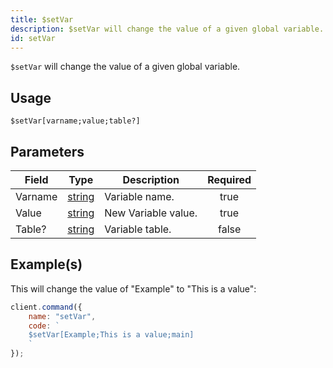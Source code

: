 ```yaml
---
title: $setVar
description: $setVar will change the value of a given global variable.
id: setVar
---
```


`$setVar` will change the value of a given global variable.

## Usage

```aoi
$setVar[varname;value;table?]
```

## Parameters

| Field   | Type                                                                                              | Description         | Required |
| ------- | ------------------------------------------------------------------------------------------------- | ------------------- | :------: |
| Varname | [string](https://developer.mozilla.org/en-US/docs/Web/JavaScript/Reference/Global_Objects/String) | Variable name.      |   true   |
| Value   | [string](https://developer.mozilla.org/en-US/docs/Web/JavaScript/Reference/Global_Objects/String) | New Variable value. |   true   |
| Table?  | [string](https://developer.mozilla.org/en-US/docs/Web/JavaScript/Reference/Global_Objects/String) | Variable table.     |  false   |

## Example(s)

This will change the value of "Example" to "This is a value":

```javascript
client.command({
    name: "setVar",
    code: `
    $setVar[Example;This is a value;main]
    `
});
```

